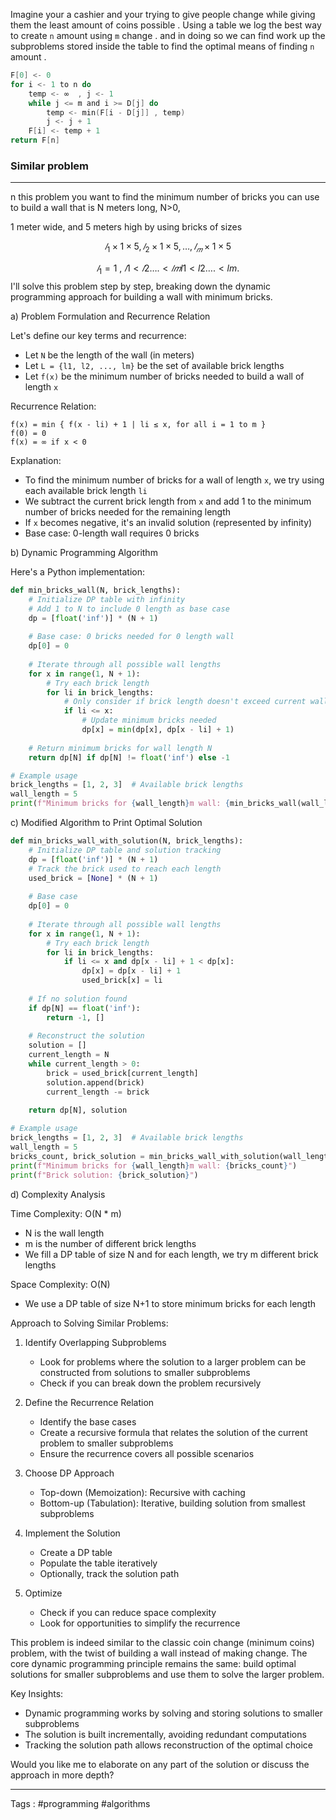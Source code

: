 Imagine your a cashier and your trying to give people change while giving them the least amount of coins possible . Using a table we log the best way to create `n` amount using `m` change . and in doing so we can find work up the subproblems stored inside the table to find the optimal means of finding `n` amount .  

```c
F[0] <- 0 
for i <- 1 to n do 
	temp <- ∞  , j <- 1 
	while j <= m and i >= D[j] do 
		temp <- min(F[i - D[j]] , temp)
		j <- j + 1 
	F[i] <- temp + 1 
return F[n] 
``` 

### Similar problem 
____
n this problem you want to find the minimum number of bricks you can use to build a wall that is N meters long, N>0,

1 meter wide, and 5 meters high by using bricks of sizes

$$𝑙_1×1×5,𝑙_2×1×5,…,𝑙_𝑚×1×5$$

$$  𝑙_1=1\ , \ 𝑙1<𝑙2….<𝑙𝑚l1<l2….<lm.$$ 
I'll solve this problem step by step, breaking down the dynamic programming approach for building a wall with minimum bricks.

a) Problem Formulation and Recurrence Relation

Let's define our key terms and recurrence:

- Let `N` be the length of the wall (in meters)
- Let `L = {l1, l2, ..., lm}` be the set of available brick lengths
- Let `f(x)` be the minimum number of bricks needed to build a wall of length `x`

Recurrence Relation:
```
f(x) = min { f(x - li) + 1 | li ≤ x, for all i = 1 to m }
f(0) = 0
f(x) = ∞ if x < 0
```

Explanation:
- To find the minimum number of bricks for a wall of length `x`, we try using each available brick length `li`
- We subtract the current brick length from `x` and add 1 to the minimum number of bricks needed for the remaining length
- If `x` becomes negative, it's an invalid solution (represented by infinity)
- Base case: 0-length wall requires 0 bricks

b) Dynamic Programming Algorithm

Here's a Python implementation:



```python
def min_bricks_wall(N, brick_lengths):
    # Initialize DP table with infinity
    # Add 1 to N to include 0 length as base case
    dp = [float('inf')] * (N + 1)
    
    # Base case: 0 bricks needed for 0 length wall
    dp[0] = 0
    
    # Iterate through all possible wall lengths
    for x in range(1, N + 1):
        # Try each brick length
        for li in brick_lengths:
            # Only consider if brick length doesn't exceed current wall length
            if li <= x:
                # Update minimum bricks needed
                dp[x] = min(dp[x], dp[x - li] + 1)
    
    # Return minimum bricks for wall length N
    return dp[N] if dp[N] != float('inf') else -1

# Example usage
brick_lengths = [1, 2, 3]  # Available brick lengths
wall_length = 5
print(f"Minimum bricks for {wall_length}m wall: {min_bricks_wall(wall_length, brick_lengths)}")

```

c) Modified Algorithm to Print Optimal Solution

```python
def min_bricks_wall_with_solution(N, brick_lengths):
    # Initialize DP table and solution tracking
    dp = [float('inf')] * (N + 1)
    # Track the brick used to reach each length
    used_brick = [None] * (N + 1)
    
    # Base case
    dp[0] = 0
    
    # Iterate through all possible wall lengths
    for x in range(1, N + 1):
        # Try each brick length
        for li in brick_lengths:
            if li <= x and dp[x - li] + 1 < dp[x]:
                dp[x] = dp[x - li] + 1
                used_brick[x] = li
    
    # If no solution found
    if dp[N] == float('inf'):
        return -1, []
    
    # Reconstruct the solution
    solution = []
    current_length = N
    while current_length > 0:
        brick = used_brick[current_length]
        solution.append(brick)
        current_length -= brick
    
    return dp[N], solution

# Example usage
brick_lengths = [1, 2, 3]  # Available brick lengths
wall_length = 5
bricks_count, brick_solution = min_bricks_wall_with_solution(wall_length, brick_lengths)
print(f"Minimum bricks for {wall_length}m wall: {bricks_count}")
print(f"Brick solution: {brick_solution}")

```

d) Complexity Analysis

Time Complexity: O(N * m)
- N is the wall length
- m is the number of different brick lengths
- We fill a DP table of size N and for each length, we try m different brick lengths

Space Complexity: O(N)
- We use a DP table of size N+1 to store minimum bricks for each length

Approach to Solving Similar Problems:

1. Identify Overlapping Subproblems
   - Look for problems where the solution to a larger problem can be constructed from solutions to smaller subproblems
   - Check if you can break down the problem recursively

2. Define the Recurrence Relation
   - Identify the base cases
   - Create a recursive formula that relates the solution of the current problem to smaller subproblems
   - Ensure the recurrence covers all possible scenarios

3. Choose DP Approach
   - Top-down (Memoization): Recursive with caching
   - Bottom-up (Tabulation): Iterative, building solution from smallest subproblems

4. Implement the Solution
   - Create a DP table
   - Populate the table iteratively
   - Optionally, track the solution path

5. Optimize
   - Check if you can reduce space complexity
   - Look for opportunities to simplify the recurrence

This problem is indeed similar to the classic coin change (minimum coins) problem, with the twist of building a wall instead of making change. The core dynamic programming principle remains the same: build optimal solutions for smaller subproblems and use them to solve the larger problem.

Key Insights:
- Dynamic programming works by solving and storing solutions to smaller subproblems
- The solution is built incrementally, avoiding redundant computations
- Tracking the solution path allows reconstruction of the optimal choice

Would you like me to elaborate on any part of the solution or discuss the approach in more depth?
 ___
 Tags : #programming #algorithms 